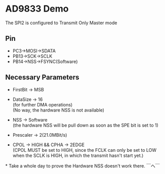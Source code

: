 # AD9833 Demo
The SPI2 is configured to Transmit Only Master mode

## Pin
+ PC3->MOSI->SDATA  
+ PB13->SCK->SCLK  
+ PB14->NSS->FSYNC(Software)  

## Necessary Parameters
+ FirstBit -> MSB  
+ DataSize -> 16  
  (for further DMA operations)  
  (No way, the hardware NSS is not available)  
+ NSS -> Software  
  (the hardware NSS will be pull down as soon as the SPE bit is set to 1)

+ Prescaler -> 2(21.0MBit/s)  
+ CPOL -> HIGH && CPHA -> 2EDGE  
(CPOL MUST be set to HIGH, since the FCLK can only be set to LOW when the SCLK is HIGH, in which the transmit hasn't start yet.)  

\* Take a whole day to prove the Hardware NSS doesn't work there. ￣へ￣